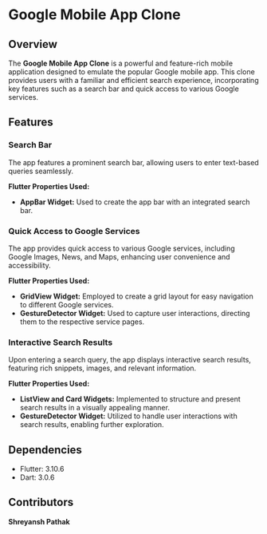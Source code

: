 # Google Mobile App Clone

## Overview

The **Google Mobile App Clone** is a powerful and feature-rich mobile application designed to emulate the popular Google mobile app. This clone provides users with a familiar and efficient search experience, incorporating key features such as a search bar and quick access to various Google services.

## Features

### Search Bar

The app features a prominent search bar, allowing users to enter text-based queries seamlessly.

**Flutter Properties Used:**
- **AppBar Widget:** Used to create the app bar with an integrated search bar.

### Quick Access to Google Services

The app provides quick access to various Google services, including Google Images, News, and Maps, enhancing user convenience and accessibility.

**Flutter Properties Used:**
- **GridView Widget:** Employed to create a grid layout for easy navigation to different Google services.
- **GestureDetector Widget:** Used to capture user interactions, directing them to the respective service pages.

### Interactive Search Results

Upon entering a search query, the app displays interactive search results, featuring rich snippets, images, and relevant information.

**Flutter Properties Used:**
- **ListView and Card Widgets:** Implemented to structure and present search results in a visually appealing manner.
- **GestureDetector Widget:** Utilized to handle user interactions with search results, enabling further exploration.

## Dependencies

- Flutter: 3.10.6
- Dart: 3.0.6

## Contributors

**Shreyansh Pathak**

